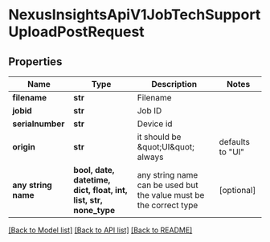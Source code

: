 # NexusInsightsApiV1JobTechSupportUploadPostRequest


## Properties
Name | Type | Description | Notes
------------ | ------------- | ------------- | -------------
**filename** | **str** | Filename | 
**jobid** | **str** | Job ID | 
**serialnumber** | **str** | Device id | 
**origin** | **str** | it should be \&quot;UI\&quot; always | defaults to "UI"
**any string name** | **bool, date, datetime, dict, float, int, list, str, none_type** | any string name can be used but the value must be the correct type | [optional]

[[Back to Model list]](../README.md#documentation-for-models) [[Back to API list]](../README.md#documentation-for-api-endpoints) [[Back to README]](../README.md)


